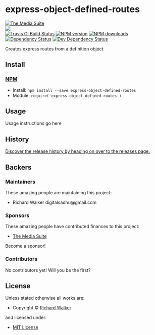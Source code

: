 <!-- TITLE/ -->

<h1>express-object-defined-routes</h1>

<!-- /TITLE -->


<!-- BADGES/ -->

<span class="badge-badge"><a href="https://mediasuite.co.nz" title="The Media Suite"><img src="https://mediasuite.co.nz/ms-badge.png" alt="The Media Suite" /></a></span>
<br class="badge-separator" />
<span class="badge-badge"><a href="https://nodei.co/npm/express-object-defined-routes"><img src="https://nodei.co/npm/express-object-defined-routes.png?downloads=true&stars=true" /></a></span>
<br class="badge-separator" />
<span class="badge-travisci"><a href="http://travis-ci.org/digitalsadhu/express-object-defined-routes" title="Check this project's build status on TravisCI"><img src="https://img.shields.io/travis/digitalsadhu/express-object-defined-routes/master.svg" alt="Travis CI Build Status" /></a></span>
<span class="badge-npmversion"><a href="https://npmjs.org/package/express-object-defined-routes" title="View this project on NPM"><img src="https://img.shields.io/npm/v/express-object-defined-routes.svg" alt="NPM version" /></a></span>
<span class="badge-npmdownloads"><a href="https://npmjs.org/package/express-object-defined-routes" title="View this project on NPM"><img src="https://img.shields.io/npm/dm/express-object-defined-routes.svg" alt="NPM downloads" /></a></span>
<span class="badge-daviddm"><a href="https://david-dm.org/digitalsadhu/express-object-defined-routes" title="View the status of this project's dependencies on DavidDM"><img src="https://img.shields.io/david/digitalsadhu/express-object-defined-routes.svg" alt="Dependency Status" /></a></span>
<span class="badge-daviddmdev"><a href="https://david-dm.org/digitalsadhu/express-object-defined-routes#info=devDependencies" title="View the status of this project's development dependencies on DavidDM"><img src="https://img.shields.io/david/dev/digitalsadhu/express-object-defined-routes.svg" alt="Dev Dependency Status" /></a></span>

<!-- /BADGES -->


<!-- DESCRIPTION/ -->

Creates express routes from a definition object

<!-- /DESCRIPTION -->


<!-- INSTALL/ -->

<h2>Install</h2>

<a href="https://npmjs.com" title="npm is a package manager for javascript"><h3>NPM</h3></a><ul>
<li>Install: <code>npm install --save express-object-defined-routes</code></li>
<li>Module: <code>require('express-object-defined-routes')</code></li></ul>

<!-- /INSTALL -->


## Usage
Usage instructions go here

<!-- HISTORY/ -->

<h2>History</h2>

<a href="https://github.com/digitalsadhu/express-object-defined-routes/releases">Discover the release history by heading on over to the releases page.</a>

<!-- /HISTORY -->


<!-- BACKERS/ -->

<h2>Backers</h2>

<h3>Maintainers</h3>

These amazing people are maintaining this project:

<ul><li>Richard Walker digitalsadhu@gmail.com</li></ul>

<h3>Sponsors</h3>

These amazing people have contributed finances to this project:

<ul><li><a href="http://mediasuite.co.nz">The Media Suite</a></li></ul>

Become a sponsor!



<h3>Contributors</h3>

No contributors yet! Will you be the first?



<!-- /BACKERS -->


<!-- LICENSE/ -->

<h2>License</h2>

Unless stated otherwise all works are:

<ul><li>Copyright &copy; <a href="http://github.com/digitalsadhu/express-object-defined-routes">Richard Walker</a></li></ul>

and licensed under:

<ul><li><a href="http://spdx.org/licenses/MIT.html">MIT License</a></li></ul>

<!-- /LICENSE -->
